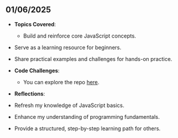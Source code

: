 <!-- ##January 06, 2025 -->

## 01/06/2025

- **Topics Covered**:
  - Build and reinforce core JavaScript concepts.
- Serve as a learning resource for beginners.
- Share practical examples and challenges for hands-on practice.

- **Code Challenges**:
  - You can explore the repo [here](https://github.com/BanSimplified567/30Days_Javascript_For_Beginners).

- **Reflections**:
- Refresh my knowledge of JavaScript basics.
- Enhance my understanding of programming fundamentals.
- Provide a structured, step-by-step learning path for others.
